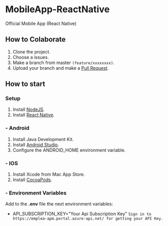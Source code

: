 # MobileApp-ReactNative

Official Mobile App (React Native)

## How to Colaborate

1. Clone the project.
2. Choose a issues.
3. Make a branch from master `(feature/xxxxxxxx)`.
4. Upload your branch and make a [Pull Request](https://medium.com/@claudiosanchez/a-pull-request-that-will-make-you-smile-45d4f0f0ad18).

## How to start

### Setup

1. Install [NodeJS](https://nodejs.org/).
2. Install [React Native](https://facebook.github.io/react-native/).

### - Android

1. Install Java Development Kit.
2. Install [Android Studio](https://developer.android.com/studio/index.html).
3. Configure the ANDROID_HOME environment variable.

### - IOS

1. Install Xcode from Mac App Store.
2. Install [CocoaPods](https://cocoapods.org/).

### - Environment Variables

Add to the **.env** file the next environment variables:

- API_SUBSCRIPTION_KEY="Your Api Subscription Key"
  `Sign in to https://emplea-apm.portal.azure-api.net/ for getting your API Key.`
